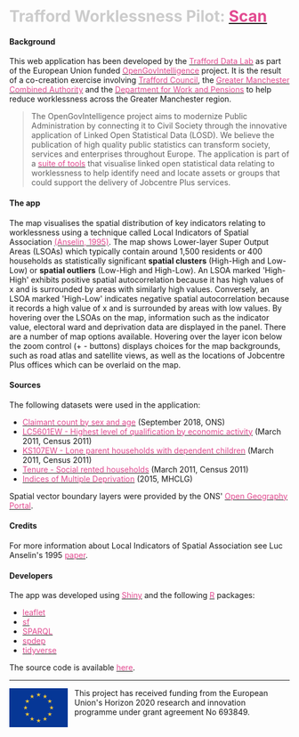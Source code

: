 # <span style="color: #ccc;">Trafford Worklessness Pilot:</span> [<span style="color: #e24a90;">Scan</span>](http://www.trafforddatalab.io/opengovintelligence/scan.html)

#### Background
This web application has been developed by the [<span style="color: #e24a90;">Trafford Data Lab</span>](https://www.trafforddatalab.io/) as part of the European Union funded [<span style="color: #e24a90;">OpenGovIntelligence</span>](http://www.opengovintelligence.eu) project. It is the result of a co-creation exercise involving [<span style="color: #e24a90;">Trafford Council</span>](http://www.trafford.gov.uk/residents/residents.aspx), the [<span style="color: #e24a90;">Greater Manchester Combined Authority</span>](https://www.greatermanchester-ca.gov.uk/) and the [<span style="color: #e24a90;">Department for Work and Pensions</span>](https://www.gov.uk/government/organisations/department-for-work-pensions) to help reduce worklessness across the Greater Manchester region.
>The OpenGovIntelligence project aims to modernize Public Administration by connecting it to Civil Society through the innovative application of Linked Open Statistical Data (LOSD). We believe the publication of high quality public statistics can transform society, services and enterprises throughout Europe.
The application is part of a [<span style="color: #e24a90;">suite of tools</span>](http://www.trafforddatalab.io/opengovintelligence/) that visualise linked open statistical data relating to worklessness to help identify need and locate assets or groups that could support the delivery of Jobcentre Plus services.

#### The app
The map visualises the spatial distribution of key indicators relating to worklessness using a technique called Local Indicators of Spatial Association [<span style="color: #e24a90;">(Anselin, 1995)</span>](http://onlinelibrary.wiley.com/doi/10.1111/j.1538-4632.1995.tb00338.x/abstract). The map shows Lower-layer Super Output Areas (LSOAs) which typically contain around 1,500 residents or 400 households as statistically significant **spatial clusters** (High-High and Low-Low) or **spatial outliers** (Low-High and High-Low). An LSOA marked 'High-High' exhibits positive spatial autocorrelation because it has high values of x and is surrounded by areas with similarly high values. Conversely, an LSOA marked 'High-Low' indicates negative spatial autocorrelation because it records a high value of x and is surrounded by areas with low values.
By hovering over the LSOAs on the map, information such as the indicator value, electoral ward and deprivation data are displayed in the panel.
There are a number of map options available. Hovering over the layer icon below the zoom control (+ - buttons) displays choices for the map backgrounds, such as road atlas and satellite views, as well as the locations of Jobcentre Plus offices which can be overlaid on the map.

#### Sources
The following datasets were used in the application:
- [<span style="color: #e24a90;">Claimant count by sex and age</span>](https://www.nomisweb.co.uk/datasets/ucjsa) (September 2018, ONS)
- [<span style="color: #e24a90;">LC5601EW - Highest level of qualification by economic activity</span>](https://www.nomisweb.co.uk/census/2011/lc5601ew) (March 2011, Census 2011)
- [<span style="color: #e24a90;">KS107EW - Lone parent households with dependent children</span>](https://www.nomisweb.co.uk/census/2011/KS107EW) (March 2011, Census 2011)
- [<span style="color: #e24a90;">Tenure - Social rented households</span>](https://www.nomisweb.co.uk/census/2011/ks402ew) (March 2011, Census 2011)
- [<span style="color: #e24a90;">Indices of Multiple Deprivation</span>](https://www.gov.uk/government/statistics/english-indices-of-deprivation-2015) (2015, MHCLG)

Spatial vector boundary layers were provided by the ONS' [<span style="color: #e24a90;">Open Geography Portal</span>](http://geoportal.statistics.gov.uk/).

#### Credits
For more information about Local Indicators of Spatial Association see Luc Anselin's 1995 [<span style="color: #e24a90;">paper</span>](https://doi.org/10.1111/j.1538-4632.1995.tb00338.x).

#### Developers
The app was developed using [<span style="color: #e24a90;">Shiny</span>](https://cran.r-project.org/web/packages/shiny/index.html) and the following [<span style="color: #e24a90;">R</span>](https://cran.r-project.org/) packages:
- [<span style="color: #e24a90;">leaflet</span>](https://cran.r-project.org/web/packages/leaflet/index.html)
- [<span style="color: #e24a90;">sf</span>](https://cran.r-project.org/web/packages/sf/index.html)
- [<span style="color: #e24a90;">SPARQL</span>](https://cran.r-project.org/web/packages/SPARQL/index.html)
- [<span style="color: #e24a90;">spdep</span>](https://cran.r-project.org/web/packages/spdep/index.html)
- [<span style="color: #e24a90;">tidyverse</span>](https://cran.r-project.org/web/packages/tidyverse/index.html)

The source code is available [<span style="color: #e24a90;">here</span>](https://github.com/traffordDataLab/opengovintelligence).

---
<div>
    <img src="../../eu_flag.png" alt="Flag of the European Union" style="float: left; margin-right: 12px; height: 5em;"/>
    <span class="footerText">This project has received funding from the European Union's Horizon 2020 research and innovation programme under grant agreement No 693849.</span>
</div>
